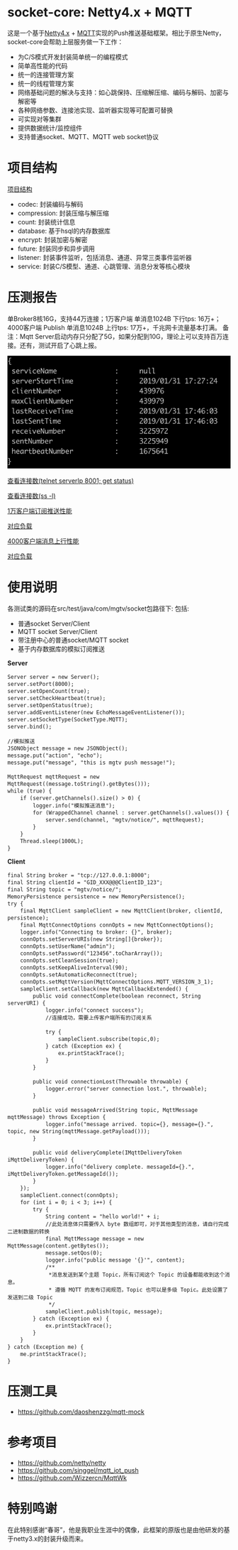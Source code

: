 # socket-core: Netty4.x + MQTT

这是一个基于[Netty4.x](https://netty.io/) + [MQTT](http://mqtt.org/)实现的Push推送基础框架。相比于原生Netty，
socket-core会帮助上层服务做一下工作：

* 为C/S模式开发封装简单统一的编程模式
* 简单高性能的代码
* 统一的连接管理方案
* 统一的线程管理方案
* 网络基础问题的解决与支持：如心跳保持、压缩解压缩、编码与解码、加密与解密等
* 各种网络参数、连接池实现、监听器实现等可配置可替换
* 可实现对等集群
* 提供数据统计/监控组件
* 支持普通socket、MQTT、MQTT web socket协议

# 项目结构

[项目结构](doc/project.png)

* codec: 封装编码与解码
* compression: 封装压缩与解压缩
* count: 封装统计信息
* database: 基于hsql的内存数据库
* encrypt: 封装加密与解密
* future: 封装同步和异步调用
* listener: 封装事件监听，包括消息、通道、异常三类事件监听器
* service: 封装C/S模型、通道、心跳管理、消息分发等核心模块

# 压测报告

单Broker8核16G，支持44万连接；1万客户端 单消息1024B 下行tps: 16万+；
4000客户端 Publish 单消息1024B 上行tps: 17万+，千兆网卡流量基本打满。
备注：Mqtt Server启动内存只分配了5G，如果分配到10G，理论上可以支持百万连接。还有，测试开启了心跳上报。

<img src="doc/status.png">

[查看连接数(telnet serverIp 8001; get status)](doc/status.png)



[查看连接数(ss -l)](doc/ss.png)

[1万客户端订阅推送性能](doc/sub.png)

[对应负载](doc/dstat_sub.png)

[4000客户端消息上行性能](doc/pub.png)

[对应负载](doc/dstat_pub.png)

# 使用说明

各测试类的源码在src/test/java/com/mgtv/socket包路径下: 
包括:
* 普通socket Server/Client
* MQTT socket Server/Client
* 带注册中心的普通socket/MQTT socket
* 基于内存数据库的模拟订阅推送

**Server**
```$xslt
Server server = new Server();
server.setPort(8000);
server.setOpenCount(true);
server.setCheckHeartbeat(true);
server.setOpenStatus(true);
server.addEventListener(new EchoMessageEventListener());
server.setSocketType(SocketType.MQTT);
server.bind();

//模拟推送
JSONObject message = new JSONObject();
message.put("action", "echo");
message.put("message", "this is mgtv push message!");

MqttRequest mqttRequest = new MqttRequest((message.toString().getBytes()));
while (true) {
    if (server.getChannels().size() > 0) {
        logger.info("模拟推送消息");
        for (WrappedChannel channel : server.getChannels().values()) {
            server.send(channel, "mgtv/notice/", mqttRequest);
        }
    }
    Thread.sleep(1000L);
}
```

**Client**
```$xslt
final String broker = "tcp://127.0.0.1:8000";
final String clientId = "GID_XXX@@@ClientID_123";
final String topic = "mgtv/notice/";
MemoryPersistence persistence = new MemoryPersistence();
try {
    final MqttClient sampleClient = new MqttClient(broker, clientId, persistence);
    final MqttConnectOptions connOpts = new MqttConnectOptions();
    logger.info("Connecting to broker: {}", broker);
    connOpts.setServerURIs(new String[]{broker});
    connOpts.setUserName("admin");
    connOpts.setPassword("123456".toCharArray());
    connOpts.setCleanSession(true);
    connOpts.setKeepAliveInterval(90);
    connOpts.setAutomaticReconnect(true);
    connOpts.setMqttVersion(MqttConnectOptions.MQTT_VERSION_3_1);
    sampleClient.setCallback(new MqttCallbackExtended() {
        public void connectComplete(boolean reconnect, String serverURI) {
            logger.info("connect success");
            //连接成功，需要上传客户端所有的订阅关系

            try {
                sampleClient.subscribe(topic,0);
            } catch (Exception ex) {
                ex.printStackTrace();
            }
        }

        public void connectionLost(Throwable throwable) {
            logger.error("server connection lost.", throwable);
        }

        public void messageArrived(String topic, MqttMessage mqttMessage) throws Exception {
            logger.info("message arrived. topic={}, message={}.", topic, new String(mqttMessage.getPayload()));
        }

        public void deliveryComplete(IMqttDeliveryToken iMqttDeliveryToken) {
            logger.info("delivery complete. messageId={}.", iMqttDeliveryToken.getMessageId());
        }
    });
    sampleClient.connect(connOpts);
    for (int i = 0; i < 3; i++) {
        try {
            String content = "hello world!" + i;
            //此处消息体只需要传入 byte 数组即可，对于其他类型的消息，请自行完成二进制数据的转换
            final MqttMessage message = new MqttMessage(content.getBytes());
            message.setQos(0);
            logger.info("public message '{}'", content);
            /**
             *消息发送到某个主题 Topic，所有订阅这个 Topic 的设备都能收到这个消息。
             * 遵循 MQTT 的发布订阅规范，Topic 也可以是多级 Topic。此处设置了发送到二级 Topic
             */
            sampleClient.publish(topic, message);
        } catch (Exception ex) {
            ex.printStackTrace();
        }
    }
} catch (Exception me) {
    me.printStackTrace();
}
```

# 压测工具

* https://github.com/daoshenzzg/mqtt-mock

# 参考项目

* https://github.com/netty/netty
* https://github.com/singgel/mqtt_iot_push
* https://github.com/Wizzercn/MqttWk

# 特别鸣谢

在此特别感谢“春哥”，他是我职业生涯中的偶像，此框架的原版也是由他研发的基于netty3.x的封装升级而来。



